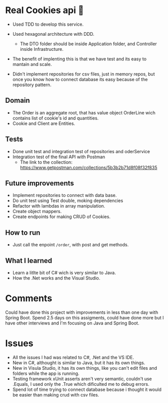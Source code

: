 # Real Cookies api :cookie:
- Used TDD to develop this service.
- Used  hexagonal architecture with DDD.
  - The DTO folder should be inside Application folder, and Controller inside Infrastructure.

- The benefit of implenting this is that we have test and its easy to mantain and scale.
- Didn't implement repositories for csv files, just in memory repos, but once you know how to connect database its easy because of the repository pattern.

## Domain
- The Order is an aggregate root, that has value object OrderLine wich contains list of cookie's id and quantities.
- Cookie and Client are Entities.

## Tests 
- Done unit test and integration test of repositories and oderService
- Integration test of the final API with Postman
  - The link to the collection: https://www.getpostman.com/collections/5b3b2b71d8f08f32f835

## Future improvements
- Implement repositories to connect with data base.
- Do unit test using Test double, moking dependencies
- Refactor with lambdas in array manipulation.
- Create object mappers.
- Create endpoints for making CRUD of Cookies.

## How to run 
- Just call the enpoint `/order`, with post and get methods.

## What I learned
- Learn a litlte bit of C# wich is very similar to Java.
- How the .Net works and the Visual Studio.

# Comments
Could have done this project with improvements in less than one day with Spring Boot.
Spend 2.5 days on this assigments, could have done more but I have other interviews and I'm focusing on Java and Spring Boot.

# Issues
- All the issues I had was related to C#, .Net and the VS IDE.
- New in C#, althought is similar to Java, but it has its own things.
- New in Visula Studio, it has its own things, like you can't edit files and folders while the app is running.
- Testing framework xUnit asserts aren't very semantic, couldn't use .Equals, I used only the .True which dificulted me to debug errors.
- Spend lot of time trying to connect database because i thought it would be easier than making crud with csv files.
